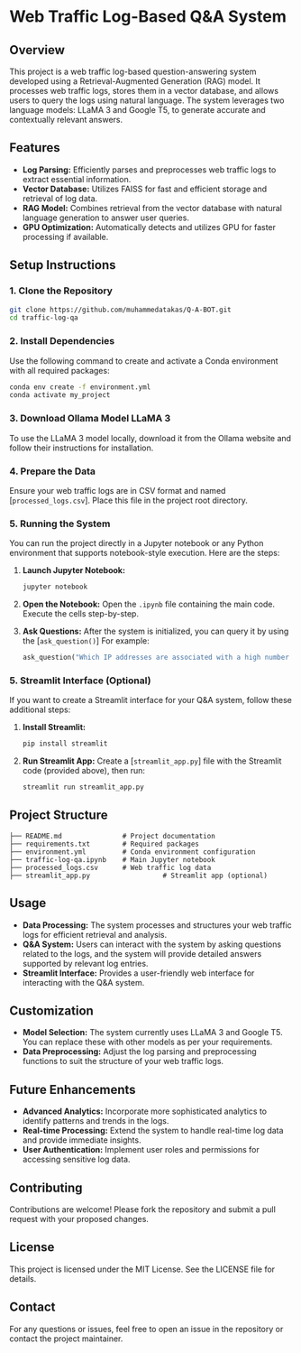 # **Web Traffic Log-Based Q&A System**

## **Overview**
This project is a web traffic log-based question-answering system developed using a Retrieval-Augmented Generation (RAG) model. It processes web traffic logs, stores them in a vector database, and allows users to query the logs using natural language. The system leverages two language models: LLaMA 3 and Google T5, to generate accurate and contextually relevant answers.

## **Features**
- **Log Parsing:** Efficiently parses and preprocesses web traffic logs to extract essential information.
- **Vector Database:** Utilizes FAISS for fast and efficient storage and retrieval of log data.
- **RAG Model:** Combines retrieval from the vector database with natural language generation to answer user queries.
- **GPU Optimization:** Automatically detects and utilizes GPU for faster processing if available.

## **Setup Instructions**

### **1. Clone the Repository**
```bash
git clone https://github.com/muhammedatakas/Q-A-BOT.git
cd traffic-log-qa
```

### **2. Install Dependencies**
Use the following command to create and activate a Conda environment with all required packages:
```bash
conda env create -f environment.yml
conda activate my_project
```
### **3. Download Ollama Model LLaMA 3**
To use the LLaMA 3 model locally, download it from the Ollama website and follow their instructions for installation.

### **4. Prepare the Data**
Ensure your web traffic logs are in CSV format and named [`processed_logs.csv`]. Place this file in the project root directory.

### **5. Running the System**
You can run the project directly in a Jupyter notebook or any Python environment that supports notebook-style execution. Here are the steps:

1. **Launch Jupyter Notebook:**
   ```bash
   jupyter notebook
   ```

2. **Open the Notebook:**
   Open the `.ipynb` file containing the main code. Execute the cells step-by-step.

3. **Ask Questions:**
   After the system is initialized, you can query it by using the [`ask_question()`] For example:
   ```python
   ask_question("Which IP addresses are associated with a high number of failed login attempts?")
   ```

### **5. Streamlit Interface (Optional)**
If you want to create a Streamlit interface for your Q&A system, follow these additional steps:

1. **Install Streamlit:**
   ```bash
   pip install streamlit
   ```

2. **Run Streamlit App:**
   Create a [`streamlit_app.py`] file with the Streamlit code (provided above), then run:
   ```bash
   streamlit run streamlit_app.py
   ```

## **Project Structure**
```
├── README.md               # Project documentation
├── requirements.txt        # Required packages
├── environment.yml         # Conda environment configuration
├── traffic-log-qa.ipynb    # Main Jupyter notebook
├── processed_logs.csv      # Web traffic log data
├── streamlit_app.py                  # Streamlit app (optional)
```

## **Usage**
- **Data Processing:** The system processes and structures your web traffic logs for efficient retrieval and analysis.
- **Q&A System:** Users can interact with the system by asking questions related to the logs, and the system will provide detailed answers supported by relevant log entries.
- **Streamlit Interface:** Provides a user-friendly web interface for interacting with the Q&A system.

## **Customization**
- **Model Selection:** The system currently uses LLaMA 3 and Google T5. You can replace these with other models as per your requirements.
- **Data Preprocessing:** Adjust the log parsing and preprocessing functions to suit the structure of your web traffic logs.

## **Future Enhancements**
- **Advanced Analytics:** Incorporate more sophisticated analytics to identify patterns and trends in the logs.
- **Real-time Processing:** Extend the system to handle real-time log data and provide immediate insights.
- **User Authentication:** Implement user roles and permissions for accessing sensitive log data.

## **Contributing**
Contributions are welcome! Please fork the repository and submit a pull request with your proposed changes.

## **License**
This project is licensed under the MIT License. See the LICENSE file for details.

## **Contact**
For any questions or issues, feel free to open an issue in the repository or contact the project maintainer.
